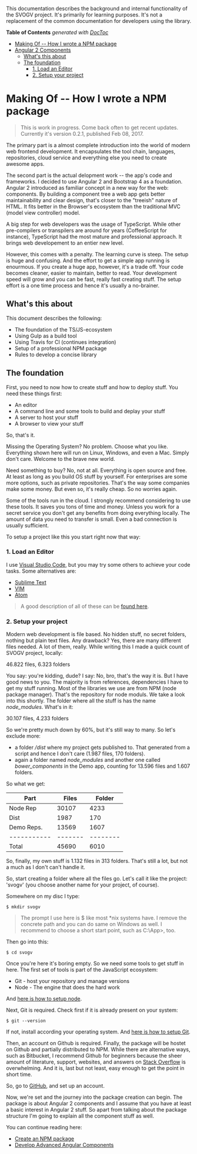 This documentation describes the background and internal functionality of the SVOGV project. It's primarily for learning purposes. 
It's not a replacement of the common documentation for developers using the library.

**Table of Contents**  *generated with [DocToc](http://doctoc.herokuapp.com/)*

- [Making Of -- How I wrote a NPM package](#)
- [Angular 2 Components](#)
	- [What's this about](#)
	- [The foundation](#)
		- [1. Load an Editor](#)
		- [2. Setup your project](#)

# Making Of -- How I wrote a NPM package

> This is work in progress. Come back often to get recent updates. Currently it's version 0.2.1, published Feb 08, 2017.

The primary part is a almost complete introduction into the world of modern web frontend development. It encapsulates the 
tool chain, languages, repositories, cloud service and everything else you need to create awesome apps.

The second part is the actual delopment work -- the app's code and frameworks. I decided to use Angular 2 and Bootstrap 4 
as a foundation. Angular 2 introduced as familiar concept in a new way for the web: components. By building a component tree a web app gets
better maintainability and clear design, that's closer to the "treeish" nature of HTML. It fits better in the Browser's ecosystem
than the traditional MVC (model view controller) model.

A big step for web developers was the usage of TypeScript. While other pre-compilers or transpilers are around for years (CoffeeScript for instance),
TypeScript had the most mature and professional approach. It brings web developement to an entier new level. 

However, this comes with a penalty. The learning curve is steep. The setup is huge and confusing. And the effort to get a simple app running
is enourmous. If you create a huge app, however, it's a trade off. Your code becomes cleaner, easier to maintain, better to read. Your development
speed will grow and you can be fast, really fast creating stuff. The setup effort is a one time process and hence it's usually a no-brainer.

## What's this about

This document describes the following:

* The foundation of the TS/JS-ecosystem
* Using Gulp as a build tool
* Using Travis for CI (continues integration)
* Setup of a professional NPM package
* Rules to develop a concise library

## The foundation

First, you need to now how to create stuff and how to deploy stuff. You need these things first:

* An editor
* A command line and some tools to build and deplay your stuff
* A server to host your stuff
* A browser to view your stuff       

So, that's it. 

Missing the Operating System? No problem. Choose what you like. Everything shown here will run on Linux, Windows, and even a Mac.
Simply don't care. Welcome to the brave new world.

Need something to buy? No, not at all. Everything is open source and free. At least as long as you build OS stuff by yourself. For enterprises
are some more options, such as private repositories. That's the way some companies make some money. But even so, it's really cheap. So no 
worries again. 

Some of the tools run in the cloud. I strongly recommend considering to use these tools. It saves you tons of time and money. Unless you work
for a secret service you don't get any benefits from doing everything locally. The amount of data you need to transfer is small. Even a bad
connection is usually sufficient.

To setup a project like this you start right now that way:

### 1. Load an Editor 

I use [Visual Studio Code](https://code.visualstudio.com/), but you may try some others to achieve your code tasks. Some alternatives are:

* [Sublime Text](https://www.sublimetext.com/)
* [VIM](https://www.liveedu.tv/godlyperfection/)
* [Atom](https://atom.io/)

> A good description of all of these can be [found here](http://blog.liveedu.tv/10-best-text-editors-programming-2016/).

### 2. Setup your project

Modern web development is file based. No hidden stuff, no secret folders, nothing but plain text files. Any drawback? Yes, there are many
different files needed. A lot of them, really. While writing this I made a quick count of SVOGV project, locally:

46.822 files, 6.323 folders

You say: you're kidding, dude? I say: No, bro, that's the way it is. But I have good news to you. The majority is from references, dependencies 
I have to get my stuff running. Most of the libraries we use are from NPM (node package manager). That's the repository for node moduls. We take a look
into this shortly. The folder where all the stuff is has the name *node_modules*. What's in it:

30.107 files, 4.233 folders

So we're pretty much down by 60%, but it's still way to many. So let's exclude more:

* a folder */dist* where my project gets published to. That generated from a script and hence I don't care (1.987 files, 170 folders).
* again a folder named *node_modules* and another one called *bower_components* in the Demo app, counting for 13.596 files and 1.607 folders.

So what we get:

|Part       |Files  |Folder  |
|-----------|-------|--------|
|Node Rep   |30107  |4233|
|Dist       | 1987  | 170|
|Demo Reps. |13569  |1607|
|-----------|-------|--------|
|Total      |45690  |6010    |

So, finally, my own stuff is 1.132 files in 313 folders. That's still a lot, but not a much as I don't can't handle it.

So, start creating a folder where all the files go. Let's call it like the project: 'svogv' (you choose another name for your project, of course).

Somewhere on my disc I type:

~~~
$ mkdir svogv
~~~

> The prompt I use here is $ like most *nix systems have. I remove the concrete path and you can do same on Windows as well. I recommend to choose a short start point, such as C:\App>, too.

Then go into this:

~~~
$ cd svogv
~~~

Once you're here it's boring empty. So we need some tools to get stuff in here. The first set of tools is part of the JavaScript ecosystem:

* Git - host your repository and manage versions
* Node - The engine that does the hard work

And [here is how to setup node](./setup/setup-node).

Next, Git is required. Check first if it is already present on your system:

~~~
$ git --version
~~~

If not, install according your operating system. And [here is how to setup Git](./setup/setup-git).

Then, an account on Github is required. Finally, the package will be hostet on Github and partially distributed to NPM. While there are alternative ways,
such as Bitbucket, I recommend Github for beginners because the sheer amount of literature, support, websites, and answers on [Stack Overflow](https://stackoverflow.com/)
is overwhelming. And it is, last but not least, easy enough to get the point in short time.

So, go to [GitHub](https://github.com/), and set up an account. 

Now, we're set and the journey into the package creation can begin. The package is about Angular 2 components and I assume that you have at least a basic
interest in Angular 2 stuff. So apart from talking about the package structure  I'm going to explain all the component stuff as well.

You can continue reading here:

* [Create an NPM package](./create-npm) 
* [Develop Advanced Angular Components](./angular-intro) 
